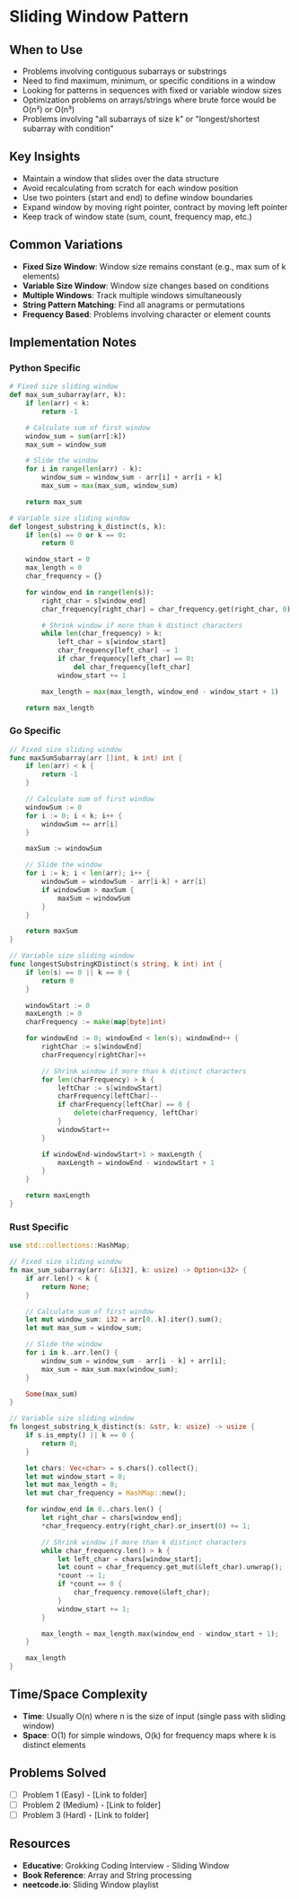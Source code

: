 # Sliding Window Pattern

## When to Use
- Problems involving contiguous subarrays or substrings
- Need to find maximum, minimum, or specific conditions in a window
- Looking for patterns in sequences with fixed or variable window sizes
- Optimization problems on arrays/strings where brute force would be O(n²) or O(n³)
- Problems involving "all subarrays of size k" or "longest/shortest subarray with condition"

## Key Insights
- Maintain a window that slides over the data structure
- Avoid recalculating from scratch for each window position
- Use two pointers (start and end) to define window boundaries
- Expand window by moving right pointer, contract by moving left pointer
- Keep track of window state (sum, count, frequency map, etc.)

## Common Variations
- **Fixed Size Window**: Window size remains constant (e.g., max sum of k elements)
- **Variable Size Window**: Window size changes based on conditions
- **Multiple Windows**: Track multiple windows simultaneously
- **String Pattern Matching**: Find all anagrams or permutations
- **Frequency Based**: Problems involving character or element counts

## Implementation Notes
### Python Specific
```python
# Fixed size sliding window
def max_sum_subarray(arr, k):
    if len(arr) < k:
        return -1

    # Calculate sum of first window
    window_sum = sum(arr[:k])
    max_sum = window_sum

    # Slide the window
    for i in range(len(arr) - k):
        window_sum = window_sum - arr[i] + arr[i + k]
        max_sum = max(max_sum, window_sum)

    return max_sum

# Variable size sliding window
def longest_substring_k_distinct(s, k):
    if len(s) == 0 or k == 0:
        return 0

    window_start = 0
    max_length = 0
    char_frequency = {}

    for window_end in range(len(s)):
        right_char = s[window_end]
        char_frequency[right_char] = char_frequency.get(right_char, 0) + 1

        # Shrink window if more than k distinct characters
        while len(char_frequency) > k:
            left_char = s[window_start]
            char_frequency[left_char] -= 1
            if char_frequency[left_char] == 0:
                del char_frequency[left_char]
            window_start += 1

        max_length = max(max_length, window_end - window_start + 1)

    return max_length
```

### Go Specific
```go
// Fixed size sliding window
func maxSumSubarray(arr []int, k int) int {
    if len(arr) < k {
        return -1
    }

    // Calculate sum of first window
    windowSum := 0
    for i := 0; i < k; i++ {
        windowSum += arr[i]
    }

    maxSum := windowSum

    // Slide the window
    for i := k; i < len(arr); i++ {
        windowSum = windowSum - arr[i-k] + arr[i]
        if windowSum > maxSum {
            maxSum = windowSum
        }
    }

    return maxSum
}

// Variable size sliding window
func longestSubstringKDistinct(s string, k int) int {
    if len(s) == 0 || k == 0 {
        return 0
    }

    windowStart := 0
    maxLength := 0
    charFrequency := make(map[byte]int)

    for windowEnd := 0; windowEnd < len(s); windowEnd++ {
        rightChar := s[windowEnd]
        charFrequency[rightChar]++

        // Shrink window if more than k distinct characters
        for len(charFrequency) > k {
            leftChar := s[windowStart]
            charFrequency[leftChar]--
            if charFrequency[leftChar] == 0 {
                delete(charFrequency, leftChar)
            }
            windowStart++
        }

        if windowEnd-windowStart+1 > maxLength {
            maxLength = windowEnd - windowStart + 1
        }
    }

    return maxLength
}
```

### Rust Specific
```rust
use std::collections::HashMap;

// Fixed size sliding window
fn max_sum_subarray(arr: &[i32], k: usize) -> Option<i32> {
    if arr.len() < k {
        return None;
    }

    // Calculate sum of first window
    let mut window_sum: i32 = arr[0..k].iter().sum();
    let mut max_sum = window_sum;

    // Slide the window
    for i in k..arr.len() {
        window_sum = window_sum - arr[i - k] + arr[i];
        max_sum = max_sum.max(window_sum);
    }

    Some(max_sum)
}

// Variable size sliding window
fn longest_substring_k_distinct(s: &str, k: usize) -> usize {
    if s.is_empty() || k == 0 {
        return 0;
    }

    let chars: Vec<char> = s.chars().collect();
    let mut window_start = 0;
    let mut max_length = 0;
    let mut char_frequency = HashMap::new();

    for window_end in 0..chars.len() {
        let right_char = chars[window_end];
        *char_frequency.entry(right_char).or_insert(0) += 1;

        // Shrink window if more than k distinct characters
        while char_frequency.len() > k {
            let left_char = chars[window_start];
            let count = char_frequency.get_mut(&left_char).unwrap();
            *count -= 1;
            if *count == 0 {
                char_frequency.remove(&left_char);
            }
            window_start += 1;
        }

        max_length = max_length.max(window_end - window_start + 1);
    }

    max_length
}
```

## Time/Space Complexity
- **Time**: Usually O(n) where n is the size of input (single pass with sliding window)
- **Space**: O(1) for simple windows, O(k) for frequency maps where k is distinct elements

## Problems Solved
- [ ] Problem 1 (Easy) - [Link to folder]
- [ ] Problem 2 (Medium) - [Link to folder]
- [ ] Problem 3 (Hard) - [Link to folder]

## Resources
- **Educative**: Grokking Coding Interview - Sliding Window
- **Book Reference**: Array and String processing
- **neetcode.io**: Sliding Window playlist
